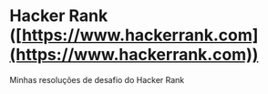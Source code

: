 # Hacker Rank ([https://www.hackerrank.com](https://www.hackerrank.com))
 Minhas resoluções de desafio do Hacker Rank

